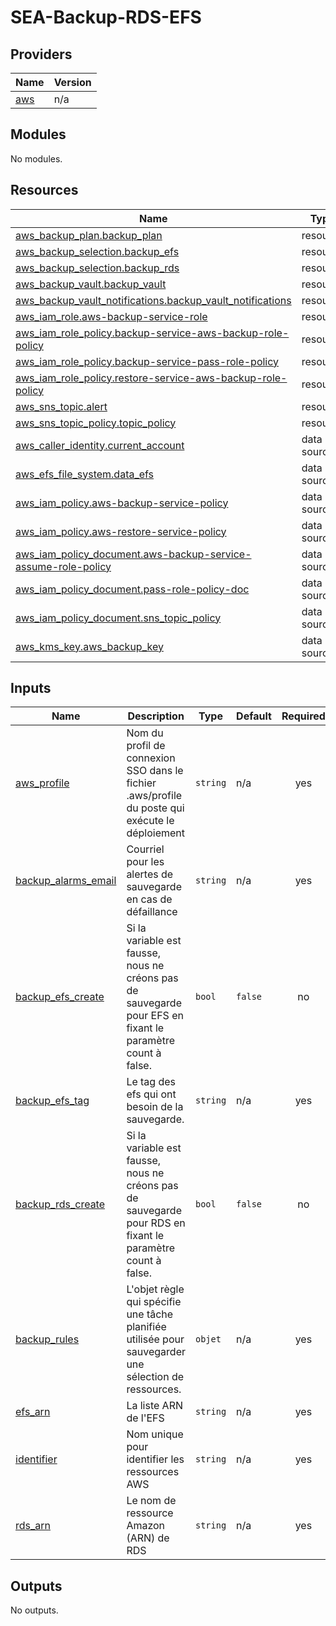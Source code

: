 # SEA-Backup-RDS-EFS

## Providers

| Name | Version |
|------|---------|
| <a name="provider_aws"></a> [aws](#provider\_aws) | n/a |

## Modules

No modules.

## Resources

| Name | Type |
|------|------|
| [aws_backup_plan.backup_plan](https://registry.terraform.io/providers/hashicorp/aws/latest/docs/resources/backup_plan) | resource |
| [aws_backup_selection.backup_efs](https://registry.terraform.io/providers/hashicorp/aws/latest/docs/resources/backup_selection) | resource |
| [aws_backup_selection.backup_rds](https://registry.terraform.io/providers/hashicorp/aws/latest/docs/resources/backup_selection) | resource |
| [aws_backup_vault.backup_vault](https://registry.terraform.io/providers/hashicorp/aws/latest/docs/resources/backup_vault) | resource |
| [aws_backup_vault_notifications.backup_vault_notifications](https://registry.terraform.io/providers/hashicorp/aws/latest/docs/resources/backup_vault_notifications) | resource |
| [aws_iam_role.aws-backup-service-role](https://registry.terraform.io/providers/hashicorp/aws/latest/docs/resources/iam_role) | resource |
| [aws_iam_role_policy.backup-service-aws-backup-role-policy](https://registry.terraform.io/providers/hashicorp/aws/latest/docs/resources/iam_role_policy) | resource |
| [aws_iam_role_policy.backup-service-pass-role-policy](https://registry.terraform.io/providers/hashicorp/aws/latest/docs/resources/iam_role_policy) | resource |
| [aws_iam_role_policy.restore-service-aws-backup-role-policy](https://registry.terraform.io/providers/hashicorp/aws/latest/docs/resources/iam_role_policy) | resource |
| [aws_sns_topic.alert](https://registry.terraform.io/providers/hashicorp/aws/latest/docs/resources/sns_topic) | resource |
| [aws_sns_topic_policy.topic_policy](https://registry.terraform.io/providers/hashicorp/aws/latest/docs/resources/sns_topic_policy) | resource |
| [aws_caller_identity.current_account](https://registry.terraform.io/providers/hashicorp/aws/latest/docs/data-sources/caller_identity) | data source |
| [aws_efs_file_system.data_efs](https://registry.terraform.io/providers/hashicorp/aws/latest/docs/data-sources/efs_file_system) | data source |
| [aws_iam_policy.aws-backup-service-policy](https://registry.terraform.io/providers/hashicorp/aws/latest/docs/data-sources/iam_policy) | data source |
| [aws_iam_policy.aws-restore-service-policy](https://registry.terraform.io/providers/hashicorp/aws/latest/docs/data-sources/iam_policy) | data source |
| [aws_iam_policy_document.aws-backup-service-assume-role-policy](https://registry.terraform.io/providers/hashicorp/aws/latest/docs/data-sources/iam_policy_document) | data source |
| [aws_iam_policy_document.pass-role-policy-doc](https://registry.terraform.io/providers/hashicorp/aws/latest/docs/data-sources/iam_policy_document) | data source |
| [aws_iam_policy_document.sns_topic_policy](https://registry.terraform.io/providers/hashicorp/aws/latest/docs/data-sources/iam_policy_document) | data source |
| [aws_kms_key.aws_backup_key](https://registry.terraform.io/providers/hashicorp/aws/latest/docs/data-sources/kms_key) | data source |

## Inputs

| Name | Description | Type | Default | Required |
|------|-------------|------|---------|:--------:|
| <a name="input_aws_profile"></a> [aws\_profile](#input\_aws\_profile) | Nom du profil de connexion SSO dans le fichier .aws/profile du poste qui exécute le déploiement | `string` | n/a | yes |
| <a name="input_backup_alarms_email"></a> [backup\_alarms\_email](#input\_backup\_alarms\_email) | Courriel pour les alertes de sauvegarde en cas de défaillance | `string` | n/a | yes |
| <a name="input_backup_efs_create"></a> [backup\_efs\_create](#input\_backup\_efs\_create) | Si la variable est fausse, nous ne créons pas de sauvegarde pour EFS en fixant le paramètre count à false. | `bool` | `false` | no |
| <a name="input_backup_efs_tag"></a> [backup\_efs\_tag](#input\_backup\_efs\_tag) | Le tag des efs qui ont besoin de la sauvegarde. | `string` | n/a | yes |
| <a name="input_backup_rds_create"></a> [backup\_rds\_create](#input\_backup\_rds\_create) | Si la variable est fausse, nous ne créons pas de sauvegarde pour RDS en fixant le paramètre count à false. | `bool` | `false` | no |
| <a name="input_backup_rules"></a> [backup\_rules](#input\_backup\_rules) | L'objet règle qui spécifie une tâche planifiée utilisée pour sauvegarder une sélection de ressources. | `objet` | n/a | yes |
| <a name="input_efs_arn"></a> [efs\_arn](#input\_efs\_arn) | La liste ARN de l'EFS | `string` | n/a | yes |
| <a name="input_identifier"></a> [identifier](#input\_identifier) | Nom unique pour identifier les ressources AWS | `string` | n/a | yes |
| <a name="input_rds_arn"></a> [rds\_arn](#input\_rds\_arn) | Le nom de ressource Amazon (ARN) de RDS | `string` | n/a | yes |

## Outputs

No outputs.
